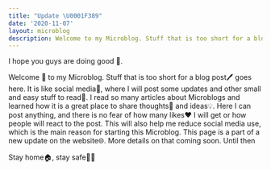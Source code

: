 ```yaml
---
title: "Update \U0001F389"
date: '2020-11-07'
layout: microblog
description: Welcome to my Microblog. Stuff that is too short for a blog post goes here
---
```


I hope you guys are doing good 👋.

Welcome 🥳 to my Microblog. Stuff that is too short for a blog post🖊️ goes here. It is like social media📱, where I will post some updates and other small and easy stuff to read📘. I read so many articles about Microblogs and learned how it is a great place to share thoughts💭 and ideas💡. Here I can post anything, and there is no fear of how many likes❤️ I will get or how people will react to the post. This will also help me reduce social media use, which is the main reason for starting this Microblog. This page is a part of a new update on the website🌐. More details on that coming soon. Until then

Stay home🏠, stay safe🧼😷
